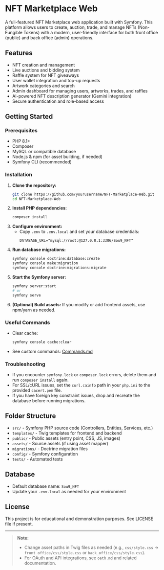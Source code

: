 # NFT Marketplace Web

A full-featured NFT Marketplace web application built with Symfony. This platform allows users to create, auction, trade, and manage NFTs (Non-Fungible Tokens) with a modern, user-friendly interface for both front office (public) and back office (admin) operations.

## Features
- NFT creation and management
- Live auctions and bidding system
- Raffle system for NFT giveaways
- User wallet integration and top-up requests
- Artwork categories and search
- Admin dashboard for managing users, artworks, trades, and raffles
- AI-powered NFT description generator (Gemini integration)
- Secure authentication and role-based access

## Getting Started

### Prerequisites
- PHP 8.1+
- Composer
- MySQL or compatible database
- Node.js & npm (for asset building, if needed)
- Symfony CLI (recommended)

### Installation
1. **Clone the repository:**
   ```sh
   git clone https://github.com/yourusername/NFT-Marketplace-Web.git
   cd NFT-Marketplace-Web
   ```
2. **Install PHP dependencies:**
   ```sh
   composer install
   ```
3. **Configure environment:**
   - Copy `.env` to `.env.local` and set your database credentials:
     ```env
     DATABASE_URL="mysql://root:@127.0.0.1:3306/Sou9_NFT"
     ```
4. **Run database migrations:**
   ```sh
   symfony console doctrine:database:create
   symfony console make:migration
   symfony console doctrine:migrations:migrate
   ```
5. **Start the Symfony server:**
   ```sh
   symfony server:start
   # or
   symfony serve
   ```
6. **(Optional) Build assets:**
   If you modify or add frontend assets, use npm/yarn as needed.

### Useful Commands
- Clear cache:
  ```sh
  symfony console cache:clear
  ```
- See custom commands: [Commands.md](./Commands.md)

### Troubleshooting
- If you encounter `symfony.lock` or `composer.lock` errors, delete them and run `composer install` again.
- For SSL/cURL issues, set the `curl.cainfo` path in your `php.ini` to the provided `cacert.pem` file.
- If you have foreign key constraint issues, drop and recreate the database before running migrations.

## Folder Structure
- `src/` - Symfony PHP source code (Controllers, Entities, Services, etc.)
- `templates/` - Twig templates for frontend and backend
- `public/` - Public assets (entry point, CSS, JS, images)
- `assets/` - Source assets (if using asset mapper)
- `migrations/` - Doctrine migration files
- `config/` - Symfony configuration
- `tests/` - Automated tests

## Database
- Default database name: `Sou9_NFT`
- Update your `.env.local` as needed for your environment

## License
This project is for educational and demonstration purposes. See LICENSE file if present.

---

> **Note:**
> - Change asset paths in Twig files as needed (e.g., `css/style.css` → `front_office/css/style.css` or `back_office/css/style.css`).
> - For OAuth and API integrations, see `oath.md` and related documentation.
